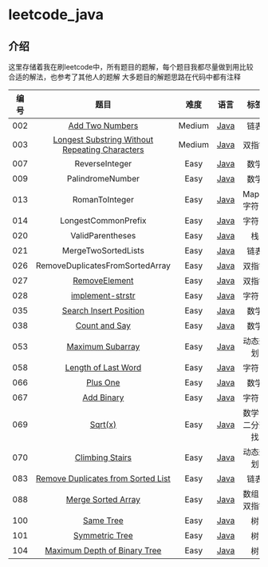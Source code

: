 # leetcode_java



## 介绍

这里存储着我在刷leetcode中，所有题目的题解，每个题目我都尽量做到用比较合适的解法，也参考了其他人的题解
大多题目的解题思路在代码中都有注释

|  编号  |              题目              | 难度 |                             语言                             | 标签 |
| :--: | :-----------------------------: | :--------: | :----------------------------------------------------------: | :--: |
| 002  | [Add Two Numbers](https://leetcode-cn.com/problems/add-two-numbers/description/)   |    Medium    | [Java](https://github.com/ZhuMoJian/leetcode_java/blob/master/src/indi/zmj/leetcode/AddTwoNumbers_002.java) | 链表 |
| 003  | [Longest Substring Without Repeating Characters](https://leetcode-cn.com/problems/longest-substring-without-repeating-characters/description/)   |    Medium    | [Java](https://github.com/ZhuMoJian/leetcode_java/blob/master/src/indi/zmj/leetcode/LongestSubstringWithoutRepeatingCharacters_003.java) | 双指针 |
| 007  |       ReverseInteger        |    Easy    | [Java](https://github.com/ZhuMoJian/leetcode_java/blob/master/src/indi/zmj/leetcode/ReverseInteger_007.java) | 数学 |
| 009  |      PalindromeNumber       |    Easy    | [Java](https://github.com/ZhuMoJian/leetcode_java/blob/master/src/indi/zmj/leetcode/PalindromeNumber_009.java) | 数学 |
| 013  |         RomanToInteger          |    Easy    | [Java](https://github.com/ZhuMoJian/leetcode_java/blob/master/src/indi/zmj/leetcode/RomanToInteger_013.java) | Map，字符串 |
| 014  |       LongestCommonPrefix       |    Easy    | [Java](https://github.com/ZhuMoJian/leetcode_java/blob/master/src/indi/zmj/leetcode/LongestCommonPrefix_014.java) | 字符串 |
| 020  |        ValidParentheses         |    Easy    | [Java](https://github.com/ZhuMoJian/leetcode_java/blob/master/src/indi/zmj/leetcode/ValidParentheses_020.java) | 栈 |
| 021  |       MergeTwoSortedLists       |    Easy    | [Java](https://github.com/ZhuMoJian/leetcode_java/blob/master/src/indi/zmj/leetcode/MergeTwoSortedLists_021.java) | 链表 |
| 026  | RemoveDuplicatesFromSortedArray |    Easy    | [Java](https://github.com/ZhuMoJian/leetcode_java/blob/master/src/indi/zmj/leetcode/RemoveDuplicatesFromSortedArray_026.java) | 双指针 |
| 027  | [RemoveElement](https://leetcode-cn.com/problems/remove-element/description/) |    Easy    | [Java](https://github.com/ZhuMoJian/leetcode_java/blob/master/src/indi/zmj/leetcode/RemoveElement_027.java) | 双指针 |
| 028  | [implement-strstr](https://leetcode-cn.com/problems/implement-strstr/description/) |    Easy    | [Java](https://github.com/ZhuMoJian/leetcode_java/blob/master/src/indi/zmj/leetcode/ImplementStrStr_028.java) | 字符串 |
| 035  | [Search Insert Position](https://leetcode-cn.com/problems/search-insert-position/description/) |    Easy    | [Java](https://github.com/ZhuMoJian/leetcode_java/blob/master/src/indi/zmj/leetcode/SearchInsertPosition_035.java) | 数学 |
| 038  | [Count and Say](https://leetcode-cn.com/problems/count-and-say/description/) |    Easy    | [Java](https://github.com/ZhuMoJian/leetcode_java/blob/master/src/indi/zmj/leetcode/CountAndSay_038.java) | 数学 |
| 053  | [Maximum Subarray](https://leetcode-cn.com/problems/maximum-subarray/description/) |    Easy    | [Java](https://github.com/ZhuMoJian/leetcode_java/blob/master/src/indi/zmj/leetcode/MaximumSubarray_053.java) | 动态规划 |
| 058  | [Length of Last Word](https://leetcode-cn.com/problems/length-of-last-word/description/) |    Easy    | [Java](https://github.com/ZhuMoJian/leetcode_java/blob/master/src/indi/zmj/leetcode/LengthOfLastWord_058.java) | 字符串 |
| 066  | [Plus One](https://leetcode-cn.com/problems/plus-one/description/) |    Easy    | [Java](https://github.com/ZhuMoJian/leetcode_java/blob/master/src/indi/zmj/leetcode/PlusOne_066.java) | 数学 |
| 067  | [Add Binary](https://leetcode-cn.com/problems/add-binary/description/) |    Easy    | [Java](https://github.com/ZhuMoJian/leetcode_java/blob/master/src/indi/zmj/leetcode/AddBinary_067.java) | 字符串 |
| 069  | [Sqrt(x)](https://leetcode-cn.com/problems/sqrtx/description/) |    Easy    | [Java](https://github.com/ZhuMoJian/leetcode_java/blob/master/src/indi/zmj/leetcode/Sqrtx_069.java) | 数学，二分查找 |
| 070  | [Climbing Stairs](https://leetcode-cn.com/problems/climbing-stairs/description/) |    Easy    | [Java](https://github.com/ZhuMoJian/leetcode_java/blob/master/src/indi/zmj/leetcode/ClimbingStairs_070.java) | 动态规划 |
| 083  | [Remove Duplicates from Sorted List](https://leetcode-cn.com/problems/remove-duplicates-from-sorted-list/description/) |    Easy    | [Java](https://github.com/ZhuMoJian/leetcode_java/blob/master/src/indi/zmj/leetcode/RemoveDuplicateFromSortedList_083.java) | 链表 |
| 088  | [Merge Sorted Array](https://leetcode-cn.com/problems/merge-sorted-array/description/) |    Easy    | [Java](https://github.com/ZhuMoJian/leetcode_java/blob/master/src/indi/zmj/leetcode/MergeSortedArray_088.java) | 数组，双指针 |
| 100  | [Same Tree](https://leetcode-cn.com/problems/same-tree/description/) |    Easy    | [Java](https://github.com/ZhuMoJian/leetcode_java/blob/master/src/indi/zmj/leetcode/SameTree_100.java) | 树 |
| 101  | [Symmetric Tree](https://leetcode-cn.com/problems/symmetric-tree/description/) |    Easy    | [Java](https://github.com/ZhuMoJian/leetcode_java/blob/master/src/indi/zmj/leetcode/SymmetricTree_101.java) | 树 |
| 104  | [Maximum Depth of Binary Tree](https://leetcode-cn.com/problems/maximum-depth-of-binary-tree/description/) |    Easy    | [Java](https://github.com/ZhuMoJian/leetcode_java/blob/master/src/indi/zmj/leetcode/MaximumDepthOfBinaryTree_104.java) | 树 |
